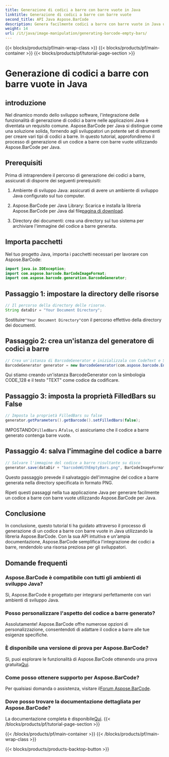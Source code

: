 ```yaml
---
title: Generazione di codici a barre con barre vuote in Java
linktitle: Generazione di codici a barre con barre vuote
second_title: API Java Aspose.BarCode
description: Genera facilmente codici a barre con barre vuote in Java utilizzando Aspose.BarCode. Personalizza l'aspetto e integra perfettamente. Esplora subito il tutorial!
weight: 14
url: /it/java/image-manipulation/generating-barcode-empty-bars/
---
```


{{< blocks/products/pf/main-wrap-class >}}
{{< blocks/products/pf/main-container >}}
{{< blocks/products/pf/tutorial-page-section >}}

# Generazione di codici a barre con barre vuote in Java


## introduzione

Nel dinamico mondo dello sviluppo software, l'integrazione delle funzionalità di generazione di codici a barre nelle applicazioni Java è diventata un requisito comune. Aspose.BarCode per Java si distingue come una soluzione solida, fornendo agli sviluppatori un potente set di strumenti per creare vari tipi di codici a barre. In questo tutorial, approfondiremo il processo di generazione di un codice a barre con barre vuote utilizzando Aspose.BarCode per Java.

## Prerequisiti

Prima di intraprendere il percorso di generazione dei codici a barre, assicurati di disporre dei seguenti prerequisiti:

1. Ambiente di sviluppo Java: assicurati di avere un ambiente di sviluppo Java configurato sul tuo computer.

2.  Aspose.BarCode per Java Library: Scarica e installa la libreria Aspose.BarCode per Java dal file[pagina di download](https://releases.aspose.com/barcode/java/).

3. Directory dei documenti: crea una directory sul tuo sistema per archiviare l'immagine del codice a barre generata.

## Importa pacchetti

Nel tuo progetto Java, importa i pacchetti necessari per lavorare con Aspose.BarCode:

```java
import java.io.IOException;
import com.aspose.barcode.BarCodeImageFormat;
import com.aspose.barcode.generation.BarcodeGenerator;
```

## Passaggio 1: impostare la directory delle risorse

```java
// Il percorso della directory delle risorse.
String dataDir = "Your Document Directory";
```

 Sostituire`"Your Document Directory"`con il percorso effettivo della directory dei documenti.

## Passaggio 2: crea un'istanza del generatore di codici a barre

```java
// Crea un'istanza di BarcodeGenerator e inizializzala con CodeText e Symbology
BarcodeGenerator generator = new BarcodeGenerator(com.aspose.barcode.EncodeTypes.CODE_128, "TEXT");
```

Qui stiamo creando un'istanza BarcodeGenerator con la simbologia CODE_128 e il testo "TEXT" come codice da codificare.

## Passaggio 3: imposta la proprietà FilledBars su False

```java
// Imposta la proprietà FilledBars su false
generator.getParameters().getBarcode().setFilledBars(false);
```

 IMPOSTANDO`FilledBars` A`false`, ci assicuriamo che il codice a barre generato contenga barre vuote.

## Passaggio 4: salva l'immagine del codice a barre

```java
// Salvare l'immagine del codice a barre risultante su disco
generator.save(dataDir + "barcodeWithEmptyBars.png", BarCodeImageFormat.PNG);
```

Questo passaggio prevede il salvataggio dell'immagine del codice a barre generata nella directory specificata in formato PNG.

Ripeti questi passaggi nella tua applicazione Java per generare facilmente un codice a barre con barre vuote utilizzando Aspose.BarCode per Java.

## Conclusione

In conclusione, questo tutorial ti ha guidato attraverso il processo di generazione di un codice a barre con barre vuote in Java utilizzando la libreria Aspose.BarCode. Con la sua API intuitiva e un'ampia documentazione, Aspose.BarCode semplifica l'integrazione dei codici a barre, rendendolo una risorsa preziosa per gli sviluppatori.

## Domande frequenti

### Aspose.BarCode è compatibile con tutti gli ambienti di sviluppo Java?
Sì, Aspose.BarCode è progettato per integrarsi perfettamente con vari ambienti di sviluppo Java.

### Posso personalizzare l'aspetto del codice a barre generato?
Assolutamente! Aspose.BarCode offre numerose opzioni di personalizzazione, consentendoti di adattare il codice a barre alle tue esigenze specifiche.

### È disponibile una versione di prova per Aspose.BarCode?
 Sì, puoi esplorare le funzionalità di Aspose.BarCode ottenendo una prova gratuita[Qui](https://releases.aspose.com/).

### Come posso ottenere supporto per Aspose.BarCode?
 Per qualsiasi domanda o assistenza, visitare il[Forum Aspose.BarCode](https://forum.aspose.com/c/barcode/13).

### Dove posso trovare la documentazione dettagliata per Aspose.BarCode?
 La documentazione completa è disponibile[Qui](https://reference.aspose.com/barcode/java/).
{{< /blocks/products/pf/tutorial-page-section >}}

{{< /blocks/products/pf/main-container >}}
{{< /blocks/products/pf/main-wrap-class >}}

{{< blocks/products/products-backtop-button >}}
